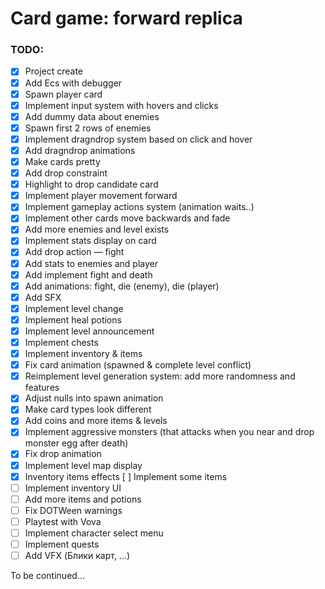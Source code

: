# Card game: forward replica

### TODO:
- [x] Project create
- [x] Add Ecs with debugger
- [x] Spawn player card
- [x] Implement input system with hovers and clicks
- [x] Add dummy data about enemies
- [x] Spawn first 2 rows of enemies
- [x] Implement dragndrop system based on click and hover
- [x] Add dragndrop animations
- [x] Make cards pretty
- [x] Add drop constraint
- [x] Highlight to drop candidate card 
- [x] Implement player movement forward
- [x] Implement gameplay actions system (animation waits..)
- [x] Implement other cards move backwards and fade
- [x] Add more enemies and level exists
- [x] Implement stats display on card
- [x] Add drop action — fight
- [x] Add stats to enemies and player
- [x] Add implement fight and death
- [x] Add animations: fight, die (enemy), die (player)
- [x] Add SFX
- [x] Implement level change
- [x] Implement heal potions
- [x] Implement level announcement
- [x] Implement chests
- [x] Implement inventory & items
- [x] Fix card animation (spawned & complete level conflict)
- [x] Reimplement level generation system: add more randomness and features
- [x] Adjust nulls into spawn animation
- [x] Make card types look different
- [x] Add coins and more items & levels
- [x] Implement aggressive monsters (that attacks when you near and drop monster egg after death) 
- [x] Fix drop animation 
- [x] Implement level map display
- [x] Inventory items effects
  [ ] Implement some items
- [ ] Implement inventory UI
- [ ] Add more items and potions
- [ ] Fix DOTWeen warnings
- [ ] Playtest with Vova
- [ ] Implement character select menu
- [ ] Implement quests
- [ ] Add VFX (Блики карт, ...)

To be continued... 
